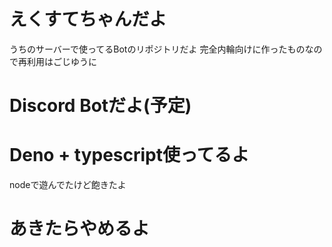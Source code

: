 # えくすてちゃんだよ
  うちのサーバーで使ってるBotのリポジトリだよ
  完全内輪向けに作ったものなので再利用はごじゆうに
# Discord Botだよ(予定)
# Deno + typescript使ってるよ
nodeで遊んでたけど飽きたよ
# あきたらやめるよ
